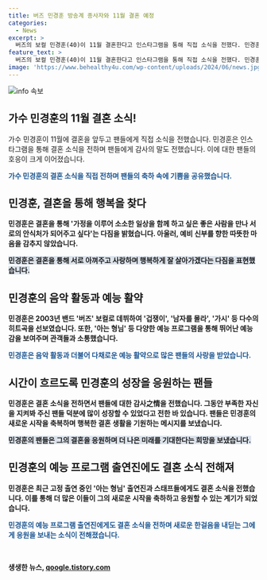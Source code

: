 ```yaml
---
title: 버즈 민경훈 방송계 종사자와 11월 결혼 예정
categories:
  - News
excerpt: >
  버즈의 보컬 민경훈(40)이 11월 결혼한다고 인스타그램을 통해 직접 소식을 전했다. 민경훈은 팬들에게 가정을 이루어 함께 소소한 일상을 살고 싶은 좋은 사람을 만나 결혼하게 됐다고 말했으며, 예비 신부는 일반인으로 알려져 있다. 결혼식 일정을 논의하고 예식장을 정하는 단계에 있는 두 사람은 팬들의 축복을 기다리고 있다. 현재는 아는 형님을 비롯한 다양한 예능프로그램에서 활발한 활동을 이어가고 있다.
feature_text: >
  버즈의 보컬 민경훈(40)이 11월 결혼한다고 인스타그램을 통해 직접 소식을 전했다. 민경훈은 팬들에게 가정을 이루어 함께 소소한 일상을 살고 싶은 좋은 사람을 만나 결혼하게 됐다고 말했으며, 예비 신부는 일반인으로 알려져 있다. 결혼식 일정을 논의하고 예식장을 정하는 단계에 있는 두 사람은 팬들의 축복을 기다리고 있다. 현재는 아는 형님을 비롯한 다양한 예능프로그램에서 활발한 활동을 이어가고 있다.
image: 'https://www.behealthy4u.com/wp-content/uploads/2024/06/news.jpg'
---
```


<p><img src="https://www.behealthy4u.com/wp-content/uploads/2024/06/news.jpg" alt="info 속보" /></p>

<h2 data-ke-size="size26">가수 민경훈의 11월 결혼 소식!</h2>

<p>가수 민경훈이 11월에 결혼을 앞두고 팬들에게 직접 소식을 전했습니다. 민경훈은 인스타그램을 통해 결혼 소식을 전하며 팬들에게 감사의 말도 전했습니다. 이에 대한 팬들의 호응이 크게 이어졌습니다. </p>

<p data-ke-size="size16"><b><span style="color: #1a5490;">가수 민경훈의 결혼 소식을 직접 전하며 팬들의 축하 속에 기쁨을 공유했습니다.</span><b></p>

<h2 data-ke-size="size26">민경훈, 결혼을 통해 행복을 찾다</h2>

<p>민경훈은 결혼을 통해 '가정을 이루어 소소한 일상을 함께 하고 싶은 좋은 사람을 만나 서로의 안식처가 되어주고 싶다'는 다짐을 밝혔습니다. 아울러, 예비 신부를 향한 따뜻한 마음을 감추지 않았습니다.</p>

<p data-ke-size="size16"><b><span style="background-color: #21538527;">민경훈은 결혼을 통해 서로 아껴주고 사랑하며 행복하게 잘 살아가겠다는 다짐을 표현했습니다.</span><b></p>

<h2 data-ke-size="size26">민경훈의 음악 활동과 예능 활약</h2>

<p>민경훈은 2003년 밴드 '버즈' 보컬로 데뷔하여 '겁쟁이', '남자를 몰라', '가시' 등 다수의 히트곡을 선보였습니다. 또한, '아는 형님' 등 다양한 예능 프로그램을 통해 뛰어난 예능감을 보여주며 관객들과 소통했습니다.</p>

<p data-ke-size="size16"><b><span style="color: #1a5490;">민경훈은 음악 활동과 더불어 다채로운 예능 활약으로 많은 팬들의 사랑을 받았습니다.</span><b></p>

<h2 data-ke-size="size26">시간이 흐르도록 민경훈의 성장을 응원하는 팬들</h2>

<p>민경훈은 결혼 소식을 전하면서 팬들에 대한 감사之情을 전했습니다. 그동안 부족한 자신을 지켜봐 주신 팬들 덕분에 많이 성장할 수 있었다고 전한 바 있습니다. 팬들은 민경훈의 새로운 시작을 축복하며 행복한 결혼 생활을 기원하는 메시지를 보냈습니다.</p>

<p data-ke-size="size16"><b><span style="background-color: #21538527;">민경훈의 팬들은 그의 결혼을 응원하며 더 나은 미래를 기대한다는 희망을 보냈습니다.</span><b></p>

<h2 data-ke-size="size26">민경훈의 예능 프로그램 출연진에도 결혼 소식 전해져</h2>

<p>민경훈은 최근 고정 출연 중인 '아는 형님' 출연진과 스태프들에게도 결혼 소식을 전했습니다. 이를 통해 더 많은 이들이 그의 새로운 시작을 축하하고 응원할 수 있는 계기가 되었습니다.</p>

<p data-ke-size="size16"><b><span style="color: #1a5490;">민경훈의 예능 프로그램 출연진에게도 결혼 소식을 전하며 새로운 한걸음을 내딛는 그에게 응원을 보내는 소식이 전해졌습니다.</span><b></p>

<p data-ke-size="size16">&nbsp;</p>
생생한 뉴스, <a href="https://qoogle.tistory.com" rel="dofollow">qoogle.tistory.com</a>


